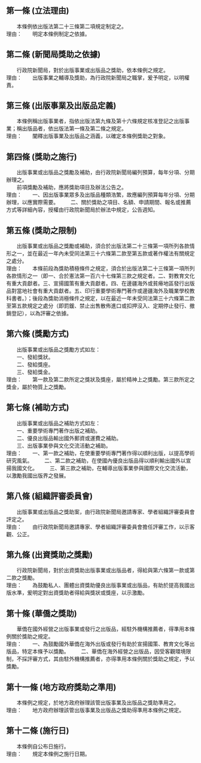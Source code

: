 第一條 (立法理由)
-----------------
　　本條例依出版法第二十三條第二項規定制定之。  
理由：　　明定本條例制定之依據。

第二條 (新聞局獎助之依據)
-------------------------
　　行政院新聞局，對於出版事業或出版品之獎助，依本條例之規定。  
理由：　　出版事業之輔導及獎助，為行政院新聞局之職掌，爰予明定，以明權責。

第三條 (出版事業及出版品定義)
-----------------------------
　　本條例稱出版事業者，指依出版法第九條及第十六條規定核准登記之出版事業；稱出版品者，依出版法第一條及第二條之規定。  
理由：　　闡釋出版事業及出版品之涵義，以確定本條例獎助之對象。

第四條 (獎助之施行)
-------------------
　　出版事業或出版品之獎勵及補助，由行政院新聞局編列預算，每年分項、分期辦理之。  
　　前項獎勵及補助，應將獎助項目及辦法公告之。  
理由：　　一、因出版事業眾多及出版品種類浩繁，故應編列預算每年分項、分期辦理，以應實際需要。
　　二、關於獎助之項目、名額、申請期間、報名或推薦方式等詳細內容，授權由行政院新聞局於辦法中規定，公告週知。

第五條 (獎助之限制)
-------------------
　　出版事業或出版品之獎勵或補助，須合於出版法第二十三條第一項所列各款情形之一，並在最近一年內未受同法第三十六條第二款至第五款或著作權法有關規定之處分。  
理由：　　本條前段為獎助積極條件之規定，須合於出版法第二十三條第一項所列各款情形之一（即一、合於憲法第一百六十七條第三款之規定者。二、對教育文化有重大貢獻者。三、宣揚國策有重大貢獻者。四、在邊疆海外或貧瘠地區發行出版品對當地社會有重大貢獻者。五、印行重要學術專門著作或邊疆海外及職業學校教科書者。）；後段為獎助消極條件之規定，以在最近一年未受同法第三十六條第二款至第五款規定之處分（即罰鍰、禁止出售散佈進口或扣押沒入、定期停止發行、撤銷登記），以為評審之依據。

第六條 (獎勵方式)
-----------------
　　出版事業或出版品之獎勵方式如左：  
　　一、發給獎狀。  
　　二、發給獎座。  
　　三、發給獎金。  
理由：　　第一款及第二款所定之獎狀及獎座，屬於精神上之獎勵。第三款所定之獎金，屬於物質上之獎勵。

第七條 (補助方式)
-----------------
　　出版事業或出版品之補助方式如左：  
　　一、重要學術專門著作出版之補助。  
　　二、優良出版品輸出國外郵資或運費之補助。  
　　三、出版事業參與文化交流活動之補助。  
理由：　　一、第一款之補助，在使重要學術專門著作得以順利出版，以提高學術研究風氣。
　　二、第二款之補助，在使國內優良出版品得以順利輸出國外以宣揚我國文化。
　　三、第三款之補助，在輔導出版事業參與國際文化交流活動，以激勵我國出版界之發展。

第八條 (組織評審委員會)
-----------------------
　　出版事業或出版品之獎助案，由行政院新聞局邀請專家、學者組織評審委員會評定之。  
理由：　　由行政院新聞局邀請專家、學者組織評審委員會擔任評審工作，以示客觀、公正。

第九條 (出資獎助之獎勵)
-----------------------
　　行政院新聞局，對於出資獎助出版事業或出版品者，得給與第六條第一款或第二款之獎勵。  
理由：　　為鼓勵私人、團體出資獎助優良出版事業或出版品，有助於提高我國出版水準，爰明定對出資獎助者得給與獎狀或獎座，以示激勵。

第十條 (華僑之獎助)
-------------------
　　華僑在國外經營之出版事業或發行之出版品，經駐外機構推薦者，得準用本條例關於獎助之規定。  
理由：　　一、為鼓勵國外華僑在海外出版或發行有助於宣揚國策、教育文化等出版品，特定本條予以獎勵。 
　　二、華僑在海外經營之出版品，因受客觀環境限制，不採評審方式，其由駐外機構推薦者，亦得準用本條例關於獎助之規定，予以獎勵。

第十一條 (地方政府獎助之準用)
-----------------------------
　　本條例之規定，於地方政府辦理該管出版事業及出版品之獎助準用之。  
理由：　　地方政府辦理該管出版事業及出版品之獎助得準用本條例之規定。

第十二條 (施行日)
-----------------
　　本條例自公布日施行。  
理由：　　規定本條例之施行日期。